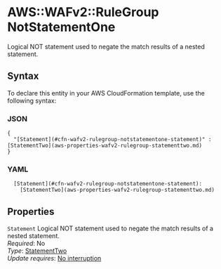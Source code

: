 # AWS::WAFv2::RuleGroup NotStatementOne<a name="aws-properties-wafv2-rulegroup-notstatementone"></a>

Logical NOT statement used to negate the match results of a nested statement\. 

## Syntax<a name="aws-properties-wafv2-rulegroup-notstatementone-syntax"></a>

To declare this entity in your AWS CloudFormation template, use the following syntax:

### JSON<a name="aws-properties-wafv2-rulegroup-notstatementone-syntax.json"></a>

```
{
  "[Statement](#cfn-wafv2-rulegroup-notstatementone-statement)" : [StatementTwo](aws-properties-wafv2-rulegroup-statementtwo.md)
}
```

### YAML<a name="aws-properties-wafv2-rulegroup-notstatementone-syntax.yaml"></a>

```
  [Statement](#cfn-wafv2-rulegroup-notstatementone-statement): 
    [StatementTwo](aws-properties-wafv2-rulegroup-statementtwo.md)
```

## Properties<a name="aws-properties-wafv2-rulegroup-notstatementone-properties"></a>

`Statement`  <a name="cfn-wafv2-rulegroup-notstatementone-statement"></a>
Logical NOT statement used to negate the match results of a nested statement\.   
*Required*: No  
*Type*: [StatementTwo](aws-properties-wafv2-rulegroup-statementtwo.md)  
*Update requires*: [No interruption](https://docs.aws.amazon.com/AWSCloudFormation/latest/UserGuide/using-cfn-updating-stacks-update-behaviors.html#update-no-interrupt)